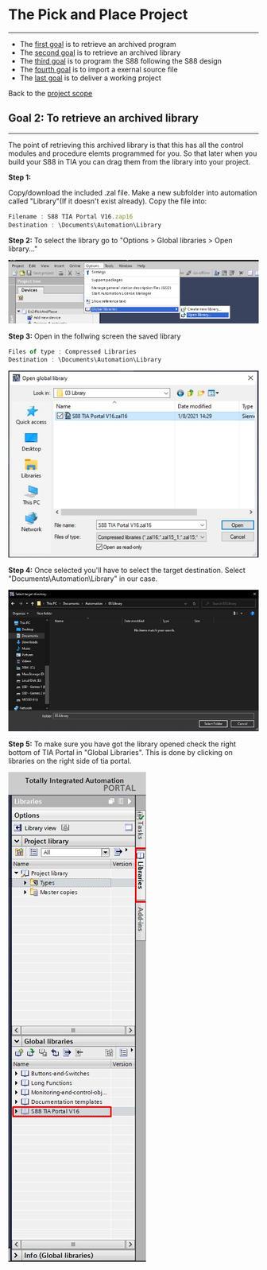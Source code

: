 # The Pick and Place Project
_____________________________________
-   The [first goal](../Ex02/Subchapter04_1.md) is to retrieve an archived program
-   The [second goal](../Ex02/Subchapter04_2.md) is to retrieve an archived library
-   The [third goal](../Ex02/Subchapter04_3.md) is to program the S88 following the S88 design
-   The [fourth goal](../Ex02/Subchapter04_4.md) is to import a exernal source file
-   The [last goal](../Ex02/Subchapter04_5.md) is to deliver a working project

Back to the [project scope](../Ex02/Subchapter04.md)

## Goal 2: To retrieve an archived library
_____________________________________

The point of retrieving this archived library is that this has all the control modules and procedure elemts programmed for you. So that later when you build your S88 in TIA you can drag them from the library into your project.

**Step 1:**

Copy/download the included .zal file. Make a new subfolder into automation called "Library"(If it doesn't exist already). Copy the file into:
```javascript
Filename : S88 TIA Portal V16.zap16
Destination : \Documents\Automation\Library
```

**Step 2:** To select the library go to "Options > Global libraries > Open library..." <p>
![FactoryIO scene](../Ex02/Images/ImportLibrary.jpg)

**Step 3:** Open in the follwing screen the saved library

```javascript
Files of type : Compressed Libraries
Destination : \Documents\Automation\Library
```
![FactoryIO scene](../Ex02/Images/LibraryBrowser.jpg)

**Step 4:**  Once selected you'll have to select the target destination. Select "Documents\Automation\Library" in our case. <p>

![FactoryIO scene](../Ex02/Images/LibraryDestination.jpg)

**Step 5:** To make sure you have got the library opened check the right bottom of TIA Portal in "Global Libraries". This is done by clicking on libraries on the right side of tia portal. <p>

![FactoryIO scene](../Ex02/Images/TiaLibrary.jpg)
